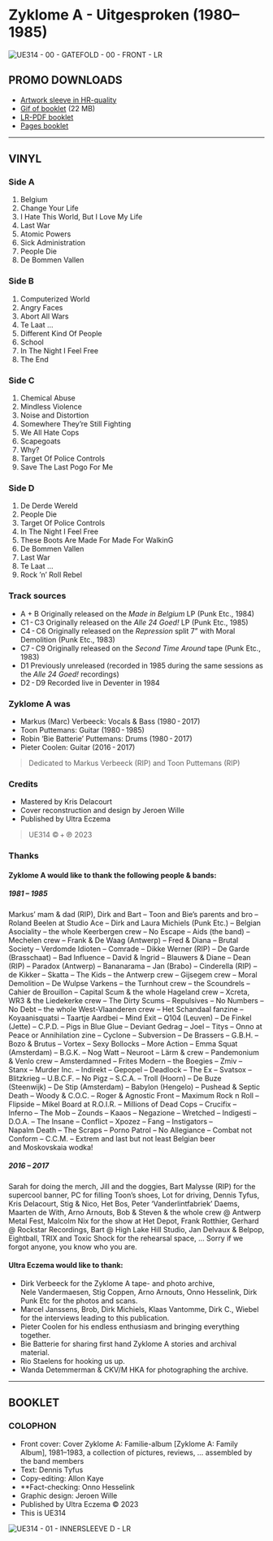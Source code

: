 # Zyklome A - Uitgesproken (1980–1985)

![UE314 - 00 - GATEFOLD - 00 - FRONT - LR](https://hackmd.io/_uploads/SkdnThh4a.jpg)

## PROMO DOWNLOADS
- [Artwork sleeve in HR-quality](https://www.dropbox.com/scl/fo/9agzclzosdsobnhldtfkf/h?rlkey=mdqr0mwubx6ts28tu9h53iupe&dl=0)
- [Gif of booklet](https://www.dropbox.com/scl/fi/h13vzof59wvplli6ykh57/UE314_GIF_02SEC.gif?rlkey=fdwqcbfekoek0cta2e3l5ncm6&dl=0) (22 MB)
- [LR-PDF booklet](https://www.dropbox.com/scl/fi/gaqkvau94zhmpy4izzsqi/UE314-BOEK-PROMO-76PP.pdf?rlkey=5uc4dtp491qnq4ch4kpxrlz0f&dl=0)
- [Pages booklet](https://www.dropbox.com/scl/fo/ota2l65hl7qbfvsjg0rsg/h?rlkey=2ci4j2dn5c6doo2lsnlmixvby&dl=0)

* * *

## VINYL

### Side A
1. Belgium
2. Change Your Life
3. I Hate This World, But I Love My Life
4. Last War
5. Atomic Powers
6. Sick Administration
7. People Die
8. De Bommen Vallen

### Side B
1. Computerized World
2. Angry Faces
3. Abort All Wars
4. Te Laat …
5. Different Kind Of People
6. School
7. In The Night I Feel Free
8. The End

### Side C
1. Chemical Abuse
2. Mindless Violence
3. Noise and Distortion
4. Somewhere They’re Still Fighting
5. We All Hate Cops
6. Scapegoats
7. Why?
8. Target Of Police Controls
9. Save The Last Pogo For Me

### Side D
1. De Derde Wereld
2. People Die
3. Target Of Police Controls
4. In The Night I Feel Free
5. These Boots Are Made For Made For WalkinG
6. De Bommen Vallen
7. Last War
8. Te Laat …
9. Rock ’n’ Roll Rebel

### Track sources
- A + B	Originally released on the *Made in Belgium* LP (Punk Etc., 1984)
- C1 - C3	Originally released on the *Alle 24 Goed!* LP (Punk Etc., 1985)
- C4 - C6	Originally released on the *Repression* split 7” with Moral Demolition (Punk Etc., 1983)
- C7 - C9	Originally released on the *Second Time Around* tape (Punk Etc., 1983)
- D1	Previously unreleased (recorded in 1985 during the same sessions as the *Alle 24 Goed!* recordings)
- D2 - D9	Recorded live in Deventer in 1984

### Zyklome A was
- Markus (Marc) Verbeeck: Vocals & Bass (1980 - 2017)
- Toon Puttemans: Guitar (1980 - 1985)
- Robin ‘Bie Batterie’ Puttemans: Drums (1980 - 2017)
- Pieter Coolen: Guitar (2016 - 2017)

> Dedicated to Markus Verbeeck (RIP) and Toon Puttemans (RIP)

### Credits
- Mastered by Kris Delacourt
- Cover reconstruction and design by Jeroen Wille
- Published by Ultra Eczema

> UE314 © + ℗ 2023

### Thanks

#### Zyklome A would like to thank the following people & bands: 
##### 1981 – 1985
Markus’ mam & dad (RIP), Dirk and Bart – Toon and Bie’s parents and bro – Roland Beelen at Studio Ace – Dirk and Laura Michiels (Punk Etc.) – Belgian Asociality – the whole Keerbergen crew – No Escape – Aids (the band) – Mechelen crew – Frank & De Waag (Antwerp) – Fred & Diana – Brutal Society – Verdomde Idioten – Comrade – Dikke Werner (RIP) – De Garde (Brasschaat) – Bad Influence – David & Ingrid – Blauwers & Diane – Dean (RIP) – Paradox (Antwerp) – Bananarama – Jan (Brabo) – Cinderella (RIP) – de Kikker – Skatta – The Kids – the Antwerp crew – Gijsegem crew – Moral Demolition – De Wulpse Varkens – the Turnhout crew – the Scoundrels – Cahier de Brouillon – Capital Scum & the whole Hageland crew – Xcreta, WR3 & the Liedekerke crew – The Dirty Scums – Repulsives – No Numbers – No Debt – the whole West-Vlaanderen crew – Het Schandaal fanzine – Koyaanisquatsi – Taartje Aardbei – Mind Exit – Q104 (Leuven) – De Finkel (Jette) – C.P.D. – Pigs in Blue Glue – Deviant Gedrag – Joel – Titys – Onno at Peace or Annihilation zine – Cyclone – Subversion – De Brassers – G.B.H. – Bozo & Brutus – Vortex – Sexy Bollocks – More Action – Emma Squat (Amsterdam) – B.G.K. – Nog Watt – Neuroot – Lärm & crew – Pandemonium & Venlo crew – Amsterdamned – Frites Modern – the Boegies – Zmiv – Stanx – Murder Inc. – Indirekt – Gepopel – Deadlock – The Ex – Svatsox – Blitzkrieg – U.B.C.F. – No Pigz – S.C.A. – Troll (Hoorn) – De Buze (Steenwijk) – De Stip (Amsterdam) – Babylon (Hengelo) – Pushead & Septic Death – Woody & C.O.C. – Roger & Agnostic Front – Maximum Rock n Roll – Flipside – Mikel Board at R.O.I.R. – Millions of Dead Cops – Crucifix – Inferno – The Mob – Zounds – Kaaos – Negazione – Wretched – Indigesti – D.O.A. – The Insane – Conflict – Xpozez – Fang – Instigators – Napalm Death – The Scraps – Porno Patrol – No Allegiance – Combat not Conform – C.C.M. – Extrem and last but not least Belgian beer and Moskovskaia wodka!
##### 2016 – 2017
Sarah for doing the merch, Jill and the doggies, Bart Malysse (RIP) for the supercool banner, PC for filling Toon’s shoes, Lot for driving, Dennis Tyfus, Kris Delacourt, Stig & Nico, Het Bos, Peter ‘Vanderlintfabriek’ Daems, Maarten de With, Arno Arnouts, Bob & Steven & the whole crew @ Antwerp Metal Fest, Malcolm Nix for the show at Het Depot, Frank Rotthier, Gerhard @ Rockstar Recordings, Bart @ High Lake Hill Studio, Jan Delvaux & Belpop, Eightball, TRIX and Toxic Shock for the rehearsal space, … Sorry if we forgot anyone, you know who you are.

#### Ultra Eczema would like to thank:
* Dirk Verbeeck for the Zyklome A tape- and photo archive, Nele Vandermaesen, Stig Coppen, Arno Arnouts, Onno Hesselink, Dirk Punk Etc for the photos and scans.
* Marcel Janssens, Brob, Dirk Michiels, Klaas Vantomme, Dirk C., Wiebel for the interviews leading to this publication.
* Pieter Coolen for his endless enthusiasm and bringing everything together.
* Bie Batterie for sharing first hand Zyklome A stories and archival material.
* Rio Staelens for hooking us up.
* Wanda Detemmerman & CKV/M HKA for photographing the archive.

* * *

## BOOKLET

### COLOPHON
* Front cover: Cover Zyklome A: Familie-album [Zyklome A: Family Album], 1981–1983, a collection of pictures, reviews, … assembled by the band members
* Text: Dennis Tyfus
* Copy-editing: Allon Kaye
* **Fact-checking: Onno Hesselink
* Graphic design: Jeroen Wille
* Published by Ultra Eczema © 2023
* This is UE314

![UE314 - 01 - INNERSLEEVE D - LR](https://hackmd.io/_uploads/ByBgRhnEp.jpg)



